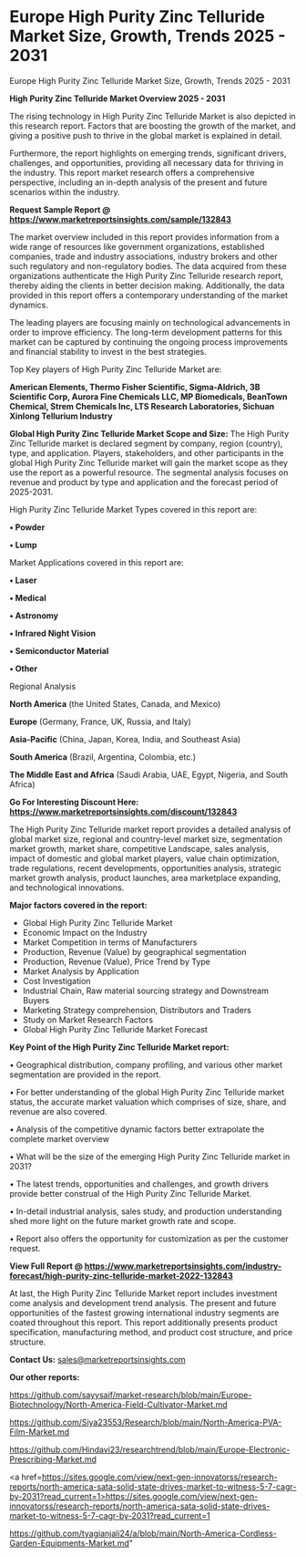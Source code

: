 # Europe High Purity Zinc Telluride Market Size, Growth, Trends 2025 - 2031
Europe High Purity Zinc Telluride Market Size, Growth, Trends 2025 - 2031

<Strong> High Purity Zinc Telluride Market Overview 2025 - 2031</strong>

The rising technology in High Purity Zinc Telluride Market is also depicted in this research report. Factors that are boosting the growth of the market, and giving a positive push to thrive in the global market is explained in detail.

Furthermore, the report highlights on emerging trends, significant drivers, challenges, and opportunities, providing all necessary data for thriving in the industry. This report market research offers a comprehensive perspective, including an in-depth analysis of the present and future scenarios within the industry.

<strong>Request Sample Report @ <a href=https://www.marketreportsinsights.com/sample/132843>https://www.marketreportsinsights.com/sample/132843</a></strong>

The market overview included in this report provides information from a wide range of resources like government organizations, established companies, trade and industry associations, industry brokers and other such regulatory and non-regulatory bodies. The data acquired from these organizations authenticate the High Purity Zinc Telluride research report, thereby aiding the clients in better decision making. Additionally, the data provided in this report offers a contemporary understanding of the market dynamics.

The leading players are focusing mainly on technological advancements in order to improve efficiency. The long-term development patterns for this market can be captured by continuing the ongoing process improvements and financial stability to invest in the best strategies.

Top Key players of High Purity Zinc Telluride Market are:

<strong>American Elements, Thermo Fisher Scientific, Sigma-Aldrich, 3B Scientific Corp, Aurora Fine Chemicals LLC, MP Biomedicals, BeanTown Chemical, Strem Chemicals Inc, LTS Research Laboratories, Sichuan Xinlong Tellurium Industry</strong>

<strong><b>Global High Purity Zinc Telluride Market Scope and Size:</b></strong>
The High Purity Zinc Telluride market is declared segment by company, region (country), type, and application. Players, stakeholders, and other participants in the global High Purity Zinc Telluride market will gain the market scope as they use the report as a powerful resource. The segmental analysis focuses on revenue and product by type and application and the forecast period of 2025-2031.

High Purity Zinc Telluride Market Types covered in this report are:

<strong>• Powder

• Lump</strong>

Market Applications covered in this report are:

<strong>• Laser

• Medical

• Astronomy

• Infrared Night Vision

• Semiconductor Material

• Other</strong> 

Regional Analysis

<strong>North America</strong> (the United States, Canada, and Mexico)

<strong>Europe</strong> (Germany, France, UK, Russia, and Italy)

<strong>Asia-Pacific</strong> (China, Japan, Korea, India, and Southeast Asia)

<strong>South America</strong> (Brazil, Argentina, Colombia, etc.)

<strong>The Middle East and Africa</strong> (Saudi Arabia, UAE, Egypt, Nigeria, and South Africa)

<strong>Go For Interesting Discount Here: <a href=https://www.marketreportsinsights.com/discount/132843>https://www.marketreportsinsights.com/discount/132843</a></strong>

The High Purity Zinc Telluride market report provides a detailed analysis of global market size, regional and country-level market size, segmentation market growth, market share, competitive Landscape, sales analysis, impact of domestic and global market players, value chain optimization, trade regulations, recent developments, opportunities analysis, strategic market growth analysis, product launches, area marketplace expanding, and technological innovations.

<strong><b>Major factors covered in the report:</b></strong>
<ul>
  <li>Global High Purity Zinc Telluride Market </li>
  <li>Economic Impact on the Industry</li>
  <li>Market Competition in terms of Manufacturers</li>
  <li>Production, Revenue (Value) by geographical segmentation</li>
  <li>Production, Revenue (Value), Price Trend by Type</li>
  <li>Market Analysis by Application</li>
  <li>Cost Investigation</li>
  <li>Industrial Chain, Raw material sourcing strategy and Downstream Buyers</li>
  <li>Marketing Strategy comprehension, Distributors and Traders</li>
  <li>Study on Market Research Factors</li>
  <li>Global High Purity Zinc Telluride Market Forecast</li>
</ul>

<strong><b>Key Point of the High Purity Zinc Telluride Market report:</b></strong>

• Geographical distribution, company profiling, and various other market segmentation are provided in the report.

• For better understanding of the global High Purity Zinc Telluride market status, the accurate market valuation which comprises of size, share, and revenue are also covered.

• Analysis of the competitive dynamic factors better extrapolate the complete market overview

• What will be the size of the emerging High Purity Zinc Telluride market in 2031?

• The latest trends, opportunities and challenges, and growth drivers provide better construal of the High Purity Zinc Telluride Market.

• In-detail industrial analysis, sales study, and production understanding shed more light on the future market growth rate and scope.

• Report also offers the opportunity for customization as per the customer request.

<strong><b>View Full Report @ <a href=https://www.marketreportsinsights.com/industry-forecast/high-purity-zinc-telluride-market-2022-132843>https://www.marketreportsinsights.com/industry-forecast/high-purity-zinc-telluride-market-2022-132843</a></b></strong>


At last, the High Purity Zinc Telluride Market report includes investment come analysis and development trend analysis. The present and future opportunities of the fastest growing international industry segments are coated throughout this report. This report additionally presents product specification, manufacturing method, and product cost structure, and price structure.

<strong>Contact Us:</strong>
sales@marketreportsinsights.com

<strong>Our other reports:</strong>

<a href=https://github.com/sayysaif/market-research/blob/main/Europe-Biotechnology/North-America-Field-Cultivator-Market.md>https://github.com/sayysaif/market-research/blob/main/Europe-Biotechnology/North-America-Field-Cultivator-Market.md</a>

<a href=https://github.com/Siya23553/Research/blob/main/North-America-PVA-Film-Market.md>https://github.com/Siya23553/Research/blob/main/North-America-PVA-Film-Market.md</a>

<a href=https://github.com/Hindavi23/researchtrend/blob/main/Europe-Electronic-Prescribing-Market.md>https://github.com/Hindavi23/researchtrend/blob/main/Europe-Electronic-Prescribing-Market.md</a>

<a href=https://sites.google.com/view/next-gen-innovatorss/research-reports/north-america-sata-solid-state-drives-market-to-witness-5-7-cagr-by-2031?read_current=1>https://sites.google.com/view/next-gen-innovatorss/research-reports/north-america-sata-solid-state-drives-market-to-witness-5-7-cagr-by-2031?read_current=1</a>

<a href=https://github.com/tyagianjali24/a/blob/main/North-America-Cordless-Garden-Equipments-Market.md>https://github.com/tyagianjali24/a/blob/main/North-America-Cordless-Garden-Equipments-Market.md</a>"
